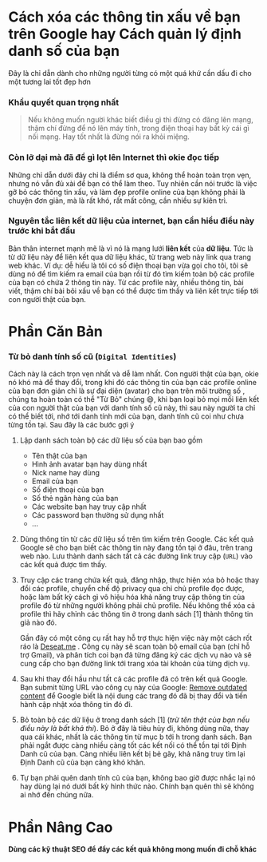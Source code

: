 # Cách xóa các thông tin xấu về bạn trên Google hay Cách quản lý định danh số của bạn #

Đây là chỉ dẫn dành cho những người từng có một quá khứ cần dấu đi cho một tương lai tốt đẹp hơn

### Khẩu quyết quan trọng nhất

> Nếu không muốn người khác biết điều gì thì đừng có đăng lên mạng, thậm chí đừng để nó lên máy tính, trong điện thoại hay bất kỳ cái gì nối mạng. Hay tốt nhất là đừng nói ra khỏi miệng.

### Còn lỡ dại mà đã để gì lọt lên Internet thì okie đọc tiếp

Những chỉ dẫn dưới đây chỉ là điểm sơ qua, không thể hoàn toàn trọn vẹn, nhưng nó vẫn đủ xài để bạn có thể làm theo. Tuy nhiên cần nói trước là việc gỡ bỏ các thông tin xấu, và làm đẹp profile online của bạn không phải là chuyện đơn giản, mà là rất khó, rất mất công, cần nhiều sự kiên trì.

### Nguyên tắc liên kết dữ liệu của internet, bạn cần hiểu điều này trước khi bắt đầu

Bản thân internet mạnh mẽ là vì nó là mạng lưới **liên kết** của **dữ liệu**. Tức là từ dữ liệu này để liên kết qua dữ liệu khác, từ trang web này link qua trang web khác. Ví dụ: dễ hiểu là tôi có số điện thoại bạn vừa gọi cho tôi, tôi sẽ dùng nó để tìm kiếm ra email của bạn rồi từ đó tìm kiếm toàn bộ các profile của bạn có chứa 2 thông tin này. Từ các profile này, nhiều thông tin, bài viết, thậm chí bài bôi xấu về bạn có thể được tìm thấy và liên kết trực tiếp tới con người thật của bạn.

# Phần Căn Bản #

### Từ bỏ danh tính số cũ (`Digital Identities`) 

Cách này là cách trọn vẹn nhất và dễ làm nhất. Con người thật của bạn, okie nó khó mà để thay đổi, trong khi đó các thông tin của bạn các profile online của bạn đơn giản chỉ là sự đại diện (avatar) cho bạn trên môi trường số , chúng ta hoàn toàn có thể "Từ Bỏ" chúng :smile:, khi bạn loại bỏ mọi mối liên kết của con người thật của bạn với danh tính số cũ này, thì sau này người ta chỉ có thể biết tới, nhớ tới danh tính mới của bạn, danh tính cũ coi như chưa từng tồn tại. Sau đây là các bước gợi ý

1. Lập danh sách toàn bộ các dữ liệu số của bạn bao gồm
	- Tên thật của bạn
	- Hình ảnh avatar bạn hay dùng nhất
	- Nick name hay dùng
	- Email của bạn
	- Số điện thoại của bạn
	- Số thẻ ngân hàng của bạn
	- Các website bạn hay truy cập nhất
	- Các password bạn thường sử dụng nhất
	- ...

2. Dùng thông tin từ các dữ liệu số trên tìm kiếm trên Google. Các kết quả Google sẽ cho bạn biết các thông tin này đang tồn tại ở đâu, trên trang web nào. Lưu thành danh sách tất cả các đường link truy cập (`URL`) vào các kết quả được tìm thấy.

3. Truy cập các trang chứa kết quả, đăng nhập, thực hiện xóa bỏ hoặc thay đổi các profile, chuyển chế độ privacy qua chỉ chủ profile đọc được, hoặc làm bất kỳ cách gì vô hiệu hóa khả năng truy cập thông tin của profile đó từ những người không phải chủ profile. Nếu không thể xóa cả profile thì hãy chỉnh các thông tin ở trong danh sách [1] thành thông tin giả nào đó.

	Gần đây có một công cụ rất hay hỗ trợ thực hiện việc này một cách rốt ráo là [Deseat.me](https://www.deseat.me/ "Deseat.me") . Công cụ này sẽ scan toàn bộ email của bạn (chỉ hỗ trợ Gmail), và phân tích coi bạn đã từng đăng ký các dịch vụ nào và sẽ cung cấp cho bạn đường link tới trang xóa tài khoản của từng dịch vụ. 

4. Sau khi thay đổi hầu như tất cả các profile đã có trên kết quả Google. Bạn submit từng URL vào công cụ này của Google: [Remove outdated content](https://www.google.com/webmasters/tools/removals "Remove outdated content") để Google biết là nội dung các trang đó đã bị thay đổi và tiến hành cập nhật xóa thông tin đó đi.

5. Bỏ toàn bộ các dữ liệu ở trong danh sách [1] (_trừ tên thật của bạn nếu điều này là bất khả thi_). Bỏ ở đây là tiêu hủy đi, không dùng nữa, thay qua cái khác, nhất là các thông tin từ mục b tới h trong danh sách. Bạn phải ngắt được càng nhiều càng tốt các kết nối có thể tồn tại tới Định Danh cũ của bạn. Càng nhiều liên kết bị bẻ gãy, khả năng truy tìm lại Định Danh cũ của bạn càng khó khăn.

6. Tự bạn phải quên danh tính cũ của bạn, không bao giờ được nhắc lại nó hay dùng lại nó dưới bất kỳ hình thức nào. Chính bạn quên thì sẽ không ai nhớ đến chúng nữa.

# Phần Nâng Cao #

**Dùng các kỹ thuật SEO để đẩy các kết quả không mong muốn đi chỗ khác**
